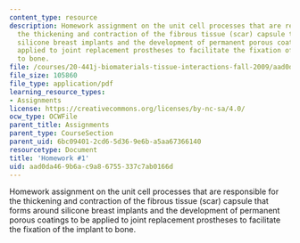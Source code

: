 ```yaml
---
content_type: resource
description: Homework assignment on the unit cell processes that are responsible for
  the thickening and contraction of the fibrous tissue (scar) capsule that forms around
  silicone breast implants and the development of permanent porous coatings to be
  applied to joint replacement prostheses to facilitate the fixation of the implant
  to bone.
file: /courses/20-441j-biomaterials-tissue-interactions-fall-2009/aad0da469b6ac9a86755337c7ab0166d_MIT20_441JF09_hw1.pdf
file_size: 105860
file_type: application/pdf
learning_resource_types:
- Assignments
license: https://creativecommons.org/licenses/by-nc-sa/4.0/
ocw_type: OCWFile
parent_title: Assignments
parent_type: CourseSection
parent_uid: 6bc09401-2cd6-5d36-9e6b-a5aa67366140
resourcetype: Document
title: 'Homework #1'
uid: aad0da46-9b6a-c9a8-6755-337c7ab0166d
---
```

Homework assignment on the unit cell processes that are responsible for the thickening and contraction of the fibrous tissue (scar) capsule that forms around silicone breast implants and the development of permanent porous coatings to be applied to joint replacement prostheses to facilitate the fixation of the implant to bone.